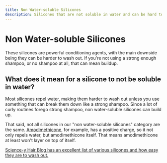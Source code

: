 ```yaml
---
title: Non Water-soluble Silicones
description: Silicones that are not soluble in water and can be hard to wash out
---
```


# Non Water-soluble Silicones

These silicones are powerful conditioning agents, with the main downside being they can be harder to wash out. If you're not using a strong enough shampoo, or no shampoo at all, that can mean buildup.

## What does it mean for a silicone to not be soluble in water?

Most silicones repel water, making them harder to wash out unless you use something that can break them down like a strong shampoo. Since a lot of curly routines forego strong shampoo, non water-soluble silicones can build up.

That said, not all silicones in our "non water-soluble silicones" category are the same. [Amodimethicone](https://labmuffin.com/amodimethicone-my-new-favourite-hair-ingredient/#Selectively_attaches_to_damaged_hair), for example, has a positive charge, so it not only repels water, but amodimethicone itself. That means amodimethicone at least won't layer on top of itself.

[Science-y Hair Blog has an excellent list of various silicones and how easy they are to wash out.](https://science-yhairblog.blogspot.com/2014/04/silicone-ingredient-solubility-list.html)
